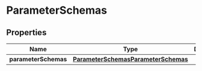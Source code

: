 # ParameterSchemas

## Properties
Name | Type | Description | Notes
------------ | ------------- | ------------- | -------------
**parameterSchemas** | [**ParameterSchemasParameterSchemas**](ParameterSchemasParameterSchemas.md) |  | 
